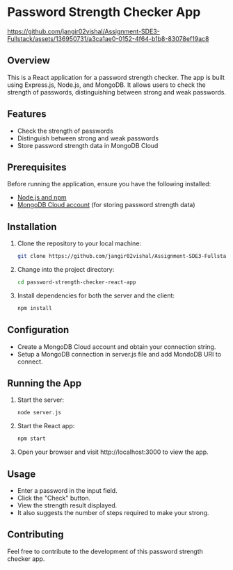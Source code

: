 # Password Strength Checker App

https://github.com/jangir02vishal/Assignment-SDE3-Fullstack/assets/136950731/a3ca1ae0-0152-4f64-b1b8-83078ef19ac8

## Overview

This is a React application for a password strength checker. The app is built using Express.js, Node.js, and MongoDB. It allows users to check the strength of passwords, distinguishing between strong and weak passwords.

## Features

- Check the strength of passwords
- Distinguish between strong and weak passwords
- Store password strength data in MongoDB Cloud

## Prerequisites

Before running the application, ensure you have the following installed:

- [Node.js and npm](https://nodejs.org/)
- [MongoDB Cloud account](https://www.mongodb.com/cloud) (for storing password strength data)

## Installation

1. Clone the repository to your local machine:
   ````bash
   git clone https://github.com/jangir02vishal/Assignment-SDE3-Fullstack.git
   
2. Change into the project directory:
   ````bash
   cd password-strength-checker-react-app
   
3. Install dependencies for both the server and the client:
   ````bash
   npm install

## Configuration
 - Create a MongoDB Cloud account and obtain your connection string.
 - Setup a MongoDB connection in server.js file and add MondoDB URI to connect.

## Running the App

1. Start the server:
   ````bash
   node server.js
   
2. Start the React app:
   ````bash
   npm start
   
3. Open your browser and visit http://localhost:3000 to view the app.

## Usage
 - Enter a password in the input field.
 - Click the "Check" button.
 - View the strength result displayed.
 - It also suggests the number of steps required to make your strong.

## Contributing
Feel free to contribute to the development of this password strength checker app.
